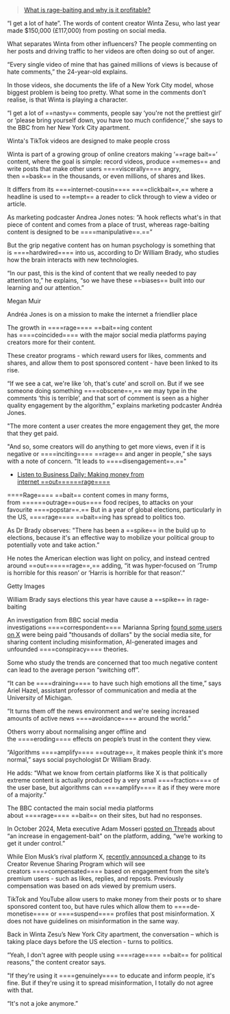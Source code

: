 
> [What is rage-baiting and why is it profitable?](https://www.bbc.com/news/articles/c4gp555xy5ro)

“I get a lot of hate”. The words of content creator Winta Zesu, who last year made $150,000 (£117,000) from posting on social media.

What separates Winta from other influencers? The people commenting on her posts and driving traffic to her videos are often doing so out of anger.

“Every single video of mine that has gained millions of views is because of hate comments,” the 24-year-old explains.

In those videos, she documents the life of a New York City model, whose biggest problem is being too pretty. What some in the comments don’t realise, is that Winta is playing a character.

“I get a lot of ==nasty== comments, people say ‘you're not the prettiest girl’ or ‘please bring yourself down, you have too much confidence’,” she says to the BBC from her New York City apartment.

Winta's TikTok videos are designed to make people cross

Winta is part of a growing group of online creators making ‘==rage bait==’ content, where the goal is simple: record videos, produce ==memes== and write posts that make other users ====viscerally==== angry, then ==bask== in the thousands, or even millions, of shares and likes.

It differs from its ====internet-cousin==== ====clickbait==,== where a headline is used to ==tempt== a reader to click through to view a video or article.

As marketing podcaster Andrea Jones notes: “A hook reflects what's in that piece of content and comes from a place of trust, whereas rage-baiting content is designed to be ====manipulative==.==”

But the grip negative content has on human psychology is something that is ====hardwired==== into us, according to Dr William Brady, who studies how the brain interacts with new technologies.

“In our past, this is the kind of content that we really needed to pay attention to,” he explains, “so we have these ==biases== built into our learning and our attention.”

Megan Muir

Andréa Jones is on a mission to make the internet a friendlier place

The growth in ====rage==== ==bait==ing content has ====coincided==== with the major social media platforms paying creators more for their content.

These creator programs - which reward users for likes, comments and shares, and allow them to post sponsored content - have been linked to its rise.

“If we see a cat, we're like ‘oh, that's cute’ and scroll on. But if we see someone doing something ====obscene==,== we may type in the comments ‘this is terrible’, and that sort of comment is seen as a higher quality engagement by the algorithm,” explains marketing podcaster Andréa Jones.

"The more content a user creates the more engagement they get, the more that they get paid.

"And so, some creators will do anything to get more views, even if it is negative or ====inciting==== ==rage== and anger in people,” she says with a note of concern. "It leads to ====disengagement==.=="

- [Listen to Business Daily: Making money from internet ==out======rage====](https://www.bbc.co.uk/programmes/w3ct5zjh)

====Rage==== ==bait== content comes in many forms, from ======outrage==ous==== food recipes, to attacks on your favourite ====popstar==.== But in a year of global elections, particularly in the US, ====rage==== ==bait==ing has spread to politics too.

As Dr Brady observes: "There has been a ==spike== in the build up to elections, because it's an effective way to mobilize your political group to potentially vote and take action.”

He notes the American election was light on policy, and instead centred around ==out======rage==,== adding, “it was hyper-focused on ‘Trump is horrible for this reason’ or ‘Harris is horrible for that reason’.”

Getty Images

William Brady says elections this year have cause a ==spike== in rage-baiting

An investigation from BBC social media investigations ====correspondent==== Marianna Spring [found some users on X](https://www.bbc.co.uk/news/articles/cx2dpj485nno) were being paid "thousands of dollars" by the social media site, for sharing content including misinformation, AI-generated images and unfounded ====conspiracy==== theories.

Some who study the trends are concerned that too much negative content can lead to the average person “switching off”.

“It can be ====draining==== to have such high emotions all the time,” says Ariel Hazel, assistant professor of communication and media at the University of Michigan.

“It turns them off the news environment and we're seeing increased amounts of active news ====avoidance==== around the world.”

Others worry about normalising anger offline and the ====eroding==== effects on people’s trust in the content they view.

“Algorithms ====amplify==== ==outrage==, it makes people think it's more normal,” says social psychologist Dr William Brady.

He adds: “What we know from certain platforms like X is that politically extreme content is actually produced by a very small ====fraction==== of the user base, but algorithms can ====amplify==== it as if they were more of a majority.”

The BBC contacted the main social media platforms about ====rage==== ==bait== on their sites, but had no responses.

In October 2024, Meta executive Adam Mosseri [posted on Threads](https://www.threads.net/@mosseri/post/DA01Sd8vtm6/weve-seen-an-increase-in-engagement-bait-on-threads-and-were-working-to-get-it-u) about “an increase in engagement-bait" on the platform, adding, “we’re working to get it under control.”

While Elon Musk’s rival platform X, [recently announced a change](https://mashable.com/article/x-twitter-creator-revenue-program-x-premium-engagement-change) to its Creator Revenue Sharing Program which will see creators ====compensated==== based on engagement from the site’s premium users - such as likes, replies, and reposts. Previously compensation was based on ads viewed by premium users.

TikTok and YouTube allow users to make money from their posts or to share sponsored content too, but have rules which allow them to ====de-monetise==== or ====suspend==== profiles that post misinformation. X does not have guidelines on misinformation in the same way.

Back in Winta Zesu’s New York City apartment, the conversation – which is taking place days before the US election - turns to politics.

“Yeah, I don't agree with people using ====rage==== ==bait== for political reasons,” the content creator says.

"If they're using it ====genuinely==== to educate and inform people, it's fine. But if they're using it to spread misinformation, I totally do not agree with that.

“It's not a joke anymore.”
